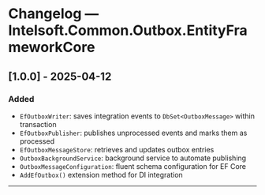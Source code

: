 # Changelog — Intelsoft.Common.Outbox.EntityFrameworkCore

## [1.0.0] - 2025-04-12

### Added
- `EfOutboxWriter`: saves integration events to `DbSet<OutboxMessage>` within transaction
- `EfOutboxPublisher`: publishes unprocessed events and marks them as processed
- `EfOutboxMessageStore`: retrieves and updates outbox entries
- `OutboxBackgroundService`: background service to automate publishing
- `OutboxMessageConfiguration`: fluent schema configuration for EF Core
- `AddEfOutbox()` extension method for DI integration

---
